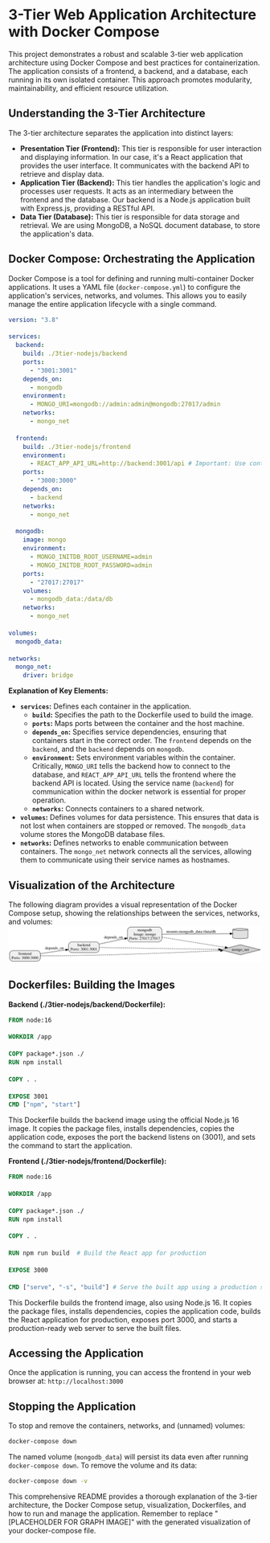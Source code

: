 # 3-Tier Web Application Architecture with Docker Compose

This project demonstrates a robust and scalable 3-tier web application architecture using Docker Compose and best practices for containerization.  The application consists of a frontend, a backend, and a database, each running in its own isolated container. This approach promotes modularity, maintainability, and efficient resource utilization.

## Understanding the 3-Tier Architecture

The 3-tier architecture separates the application into distinct layers:

* **Presentation Tier (Frontend):** This tier is responsible for user interaction and displaying information. In our case, it's a React application that provides the user interface.  It communicates with the backend API to retrieve and display data.
* **Application Tier (Backend):**  This tier handles the application's logic and processes user requests. It acts as an intermediary between the frontend and the database. Our backend is a Node.js application built with Express.js, providing a RESTful API.
* **Data Tier (Database):** This tier is responsible for data storage and retrieval.  We are using MongoDB, a NoSQL document database, to store the application's data.


## Docker Compose: Orchestrating the Application

Docker Compose is a tool for defining and running multi-container Docker applications. It uses a YAML file (`docker-compose.yml`) to configure the application's services, networks, and volumes.  This allows you to easily manage the entire application lifecycle with a single command.

```yaml
version: "3.8"

services:
  backend:
    build: ./3tier-nodejs/backend
    ports:
      - "3001:3001"
    depends_on:
      - mongodb
    environment:
      - MONGO_URI=mongodb://admin:admin@mongodb:27017/admin
    networks:
      - mongo_net

  frontend:
    build: ./3tier-nodejs/frontend
    environment:
      - REACT_APP_API_URL=http://backend:3001/api # Important: Use container name
    ports:
      - "3000:3000"
    depends_on:
      - backend
    networks:
      - mongo_net

  mongodb:
    image: mongo
    environment:
      - MONGO_INITDB_ROOT_USERNAME=admin
      - MONGO_INITDB_ROOT_PASSWORD=admin
    ports:
      - "27017:27017"
    volumes:
      - mongodb_data:/data/db
    networks:
      - mongo_net

volumes:
  mongodb_data:

networks:
  mongo_net:
    driver: bridge
```


**Explanation of Key Elements:**

* **`services`:**  Defines each container in the application.
    * **`build`:** Specifies the path to the Dockerfile used to build the image.
    * **`ports`:** Maps ports between the container and the host machine.
    * **`depends_on`:** Specifies service dependencies, ensuring that containers start in the correct order.  The `frontend` depends on the `backend`, and the `backend` depends on `mongodb`.
    * **`environment`:**  Sets environment variables within the container.  Critically, `MONGO_URI` tells the backend how to connect to the database, and `REACT_APP_API_URL` tells the frontend where the backend API is located. Using the service name (`backend`) for communication within the docker network is essential for proper operation.
    * **`networks`:** Connects containers to a shared network.
* **`volumes`:**  Defines volumes for data persistence. This ensures that data is not lost when containers are stopped or removed. The `mongodb_data` volume stores the MongoDB database files.
* **`networks`:**  Defines networks to enable communication between containers. The `mongo_net` network connects all the services, allowing them to communicate using their service names as hostnames.


## Visualization of the Architecture

The following diagram provides a visual representation of the Docker Compose setup, showing the relationships between the services, networks, and volumes:
![alt text](<docker-compose-graph (3).svg>)


## Dockerfiles: Building the Images

**Backend (./3tier-nodejs/backend/Dockerfile):**

```dockerfile
FROM node:16

WORKDIR /app

COPY package*.json ./
RUN npm install

COPY . .

EXPOSE 3001
CMD ["npm", "start"]
```

This Dockerfile builds the backend image using the official Node.js 16 image. It copies the package files, installs dependencies, copies the application code, exposes the port the backend listens on (3001), and sets the command to start the application.

**Frontend (./3tier-nodejs/frontend/Dockerfile):**

```dockerfile
FROM node:16

WORKDIR /app

COPY package*.json ./
RUN npm install

COPY . .

RUN npm run build  # Build the React app for production

EXPOSE 3000

CMD ["serve", "-s", "build"] # Serve the built app using a production server (e.g., serve)

```

This Dockerfile builds the frontend image, also using Node.js 16.  It copies the package files, installs dependencies, copies the application code, builds the React application for production, exposes port 3000, and starts a production-ready web server to serve the built files.




## Accessing the Application

Once the application is running, you can access the frontend in your web browser at:  `http://localhost:3000`


## Stopping the Application

To stop and remove the containers, networks, and (unnamed) volumes:

```bash
docker-compose down
```

The named volume (`mongodb_data`) will persist its data even after running `docker-compose down`.  To remove the volume and its data:

```bash
docker-compose down -v 
```



This comprehensive README provides a thorough explanation of the 3-tier architecture, the Docker Compose setup, visualization, Dockerfiles, and how to run and manage the application. Remember to replace "[PLACEHOLDER FOR GRAPH IMAGE]" with the generated visualization of your docker-compose file.
